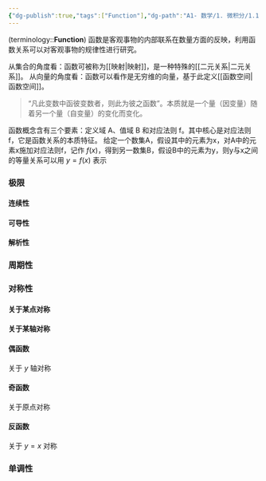 ```yaml
---
{"dg-publish":true,"tags":["Function"],"dg-path":"A1- 数学/1. 微积分/1.1 函数.md","Level":1,"permalink":"/A1- 数学/1. 微积分/1.1 函数/","dgPassFrontmatter":true,"noteIcon":"","created":"2024-05-21T15:20:27.970+08:00","updated":"2025-04-14T18:25:19.662+08:00"}
---
```


(terminology::**Function**)
函数是客观事物的内部联系在数量方面的反映，利用函数关系可以对客观事物的规律性进行研究。

从集合的角度看：函数可被称为[[映射\|映射]]，是一种特殊的[[二元关系\|二元关系]]。
从向量的角度看：函数可以看作是无穷维的向量，基于此定义[[函数空间\|函数空间]]。
>“凡此变数中函彼变数者，则此为彼之函数”。本质就是一个量（因变量）随着另一个量（自变量）的变化而变化。 

函数概念含有三个要素：定义域 A、值域 B 和对应法则 f。其中核心是对应法则 f，它是函数关系的本质特征。
给定一个数集A，假设其中的元素为x，对A中的元素x施加对应法则f，记作 $f(x)$，得到另一数集B，假设B中的元素为y，则y与x之间的等量关系可以用 $y=f(x)$ 表示

### 极限

#### 连续性

#### 可导性

#### 解析性


### 周期性


### 对称性
#### 关于某点对称


#### 关于某轴对称


#### 偶函数
关于 $y$ 轴对称

#### 奇函数
关于原点对称

#### 反函数
关于 $y=x$ 对称

### 单调性















